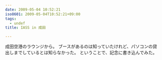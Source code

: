 ```yaml
---
date: 2009-05-04 10:52:21
iso8601: 2009-05-04T10:52:21+09:00
tags:
  - undef
title: IASS in 成田

---
```


成田空港のラウンジから。
ブースがあるのは知っていたけれど、パソコンの貸出しまでしているとは知らなかった。
ということで、記念に書き込んでみた。
    	